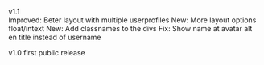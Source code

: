   
v1.1    
Improved: Beter layout with multiple userprofiles
New: More layout options float/intext
New: Add classnames to the divs
Fix: Show name at avatar alt en title instead of username
  
v1.0 first public release    

